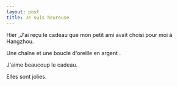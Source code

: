 ```yaml
---
layout: post
title: Je suis heureuse
---
```


Hier ,J'ai reçu le cadeau que mon petit ami avait choisi pour moi à Hangzhou.

Une chaîne et une boucle d'oreille en argent .

J'aime beaucoup le cadeau.

Elles sont jolies.

